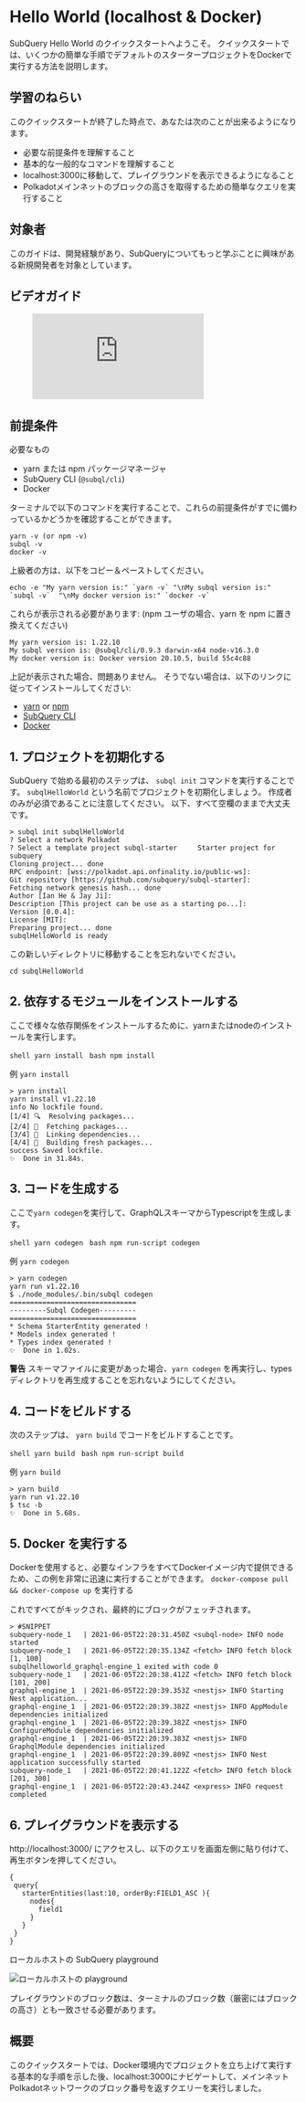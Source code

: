 # Hello World (localhost & Docker)

SubQuery Hello World のクイックスタートへようこそ。 クイックスタートでは、いくつかの簡単な手順でデフォルトのスタータープロジェクトをDockerで実行する方法を説明します。

## 学習のねらい

このクイックスタートが終了した時点で、あなたは次のことが出来るようになります。

- 必要な前提条件を理解すること
- 基本的な一般的なコマンドを理解すること
- localhost:3000に移動して、プレイグラウンドを表示できるようになること
- Polkadotメインネットのブロックの高さを取得するための簡単なクエリを実行すること

## 対象者

このガイドは、開発経験があり、SubQueryについてもっと学ぶことに興味がある新規開発者を対象としています。

## ビデオガイド

<figure class="video_container">
  <iframe src="https://www.youtube.com/embed/j034cyUYb7k" frameborder="0" allowfullscreen="true"></iframe>
</figure>

## 前提条件

必要なもの

- yarn または npm パッケージマネージャ
- SubQuery CLI (`@subql/cli`)
- Docker

ターミナルで以下のコマンドを実行することで、これらの前提条件がすでに備わっているかどうかを確認することができます。

```shell
yarn -v (or npm -v)
subql -v
docker -v
```

上級者の方は、以下をコピー＆ペーストしてください。

```shell
echo -e "My yarn version is:" `yarn -v` "\nMy subql version is:" `subql -v`  "\nMy docker version is:" `docker -v`
```

これらが表示される必要があります: (npm ユーザの場合、yarn を npm に置き換えてください)

```shell
My yarn version is: 1.22.10
My subql version is: @subql/cli/0.9.3 darwin-x64 node-v16.3.0
My docker version is: Docker version 20.10.5, build 55c4c88
```

上記が表示された場合、問題ありません。 そうでない場合は、以下のリンクに従ってインストールしてください:

- [yarn](https://classic.yarnpkg.com/en/docs/install/) or [npm](https://www.npmjs.com/get-npm)
- [SubQuery CLI](quickstart-polkadot.md#install-the-subquery-cli)
- [Docker](https://docs.docker.com/get-docker/)

## 1. プロジェクトを初期化する

SubQuery で始める最初のステップは、 `subql init` コマンドを実行することです。 `subqlHelloWorld` という名前でプロジェクトを初期化しましょう。 作成者のみが必須であることに注意してください。 以下、すべて空欄のままで大丈夫です。

```shell
> subql init subqlHelloWorld
? Select a network Polkadot
? Select a template project subql-starter     Starter project for subquery
Cloning project... done
RPC endpoint: [wss://polkadot.api.onfinality.io/public-ws]:
Git repository [https://github.com/subquery/subql-starter]:
Fetching network genesis hash... done
Author [Ian He & Jay Ji]:
Description [This project can be use as a starting po...]:
Version [0.0.4]:
License [MIT]:
Preparing project... done
subqlHelloWorld is ready

```

この新しいディレクトリに移動することを忘れないでください。

```shell
cd subqlHelloWorld
```

## 2. 依存するモジュールをインストールする

ここで様々な依存関係をインストールするために、yarnまたはnodeのインストールを実行します。

<CodeGroup> <CodeGroupItem title="YARN" active> ```shell yarn install ``` </CodeGroupItem>
<CodeGroupItem title="NPM"> ```bash npm install ``` </CodeGroupItem> </CodeGroup>

例 `yarn install`

```shell
> yarn install
yarn install v1.22.10
info No lockfile found.
[1/4] 🔍  Resolving packages...
[2/4] 🚚  Fetching packages...
[3/4] 🔗  Linking dependencies...
[4/4] 🔨  Building fresh packages...
success Saved lockfile.
✨  Done in 31.84s.
```

## 3. コードを生成する

ここで`yarn codegen`を実行して、GraphQLスキーマからTypescriptを生成します。

<CodeGroup> <CodeGroupItem title="YARN" active> ```shell yarn codegen ``` </CodeGroupItem>
<CodeGroupItem title="NPM"> ```bash npm run-script codegen ``` </CodeGroupItem> </CodeGroup>

例 `yarn codegen`

```shell
> yarn codegen
yarn run v1.22.10
$ ./node_modules/.bin/subql codegen
===============================
---------Subql Codegen---------
===============================
* Schema StarterEntity generated !
* Models index generated !
* Types index generated !
✨  Done in 1.02s.
```

**警告** スキーマファイルに変更があった場合、`yarn codegen` を再実行し、typesディレクトリを再生成することを忘れないようにしてください。

## 4. コードをビルドする

次のステップは、 `yarn build` でコードをビルドすることです。

<CodeGroup> <CodeGroupItem title="YARN" active> ```shell yarn build ``` </CodeGroupItem>
<CodeGroupItem title="NPM"> ```bash npm run-script build ``` </CodeGroupItem> </CodeGroup>

例 `yarn build`

```shell
> yarn build
yarn run v1.22.10
$ tsc -b
✨  Done in 5.68s.
```

## 5. Docker を実行する

Dockerを使用すると、必要なインフラをすべてDockerイメージ内で提供できるため、この例を非常に迅速に実行することができます。 `docker-compose pull && docker-compose up` を実行する

これですべてがキックされ、最終的にブロックがフェッチされます。

```shell
> #SNIPPET
subquery-node_1   | 2021-06-05T22:20:31.450Z <subql-node> INFO node started
subquery-node_1   | 2021-06-05T22:20:35.134Z <fetch> INFO fetch block [1, 100]
subqlhelloworld_graphql-engine_1 exited with code 0
subquery-node_1   | 2021-06-05T22:20:38.412Z <fetch> INFO fetch block [101, 200]
graphql-engine_1  | 2021-06-05T22:20:39.353Z <nestjs> INFO Starting Nest application...
graphql-engine_1  | 2021-06-05T22:20:39.382Z <nestjs> INFO AppModule dependencies initialized
graphql-engine_1  | 2021-06-05T22:20:39.382Z <nestjs> INFO ConfigureModule dependencies initialized
graphql-engine_1  | 2021-06-05T22:20:39.383Z <nestjs> INFO GraphqlModule dependencies initialized
graphql-engine_1  | 2021-06-05T22:20:39.809Z <nestjs> INFO Nest application successfully started
subquery-node_1   | 2021-06-05T22:20:41.122Z <fetch> INFO fetch block [201, 300]
graphql-engine_1  | 2021-06-05T22:20:43.244Z <express> INFO request completed

```

## 6. プレイグラウンドを表示する

http://localhost:3000/ にアクセスし、以下のクエリを画面左側に貼り付けて、再生ボタンを押してください。

```
{
 query{
   starterEntities(last:10, orderBy:FIELD1_ASC ){
     nodes{
       field1
     }
   }
 }
}

```

ローカルホストの SubQuery playground

![ローカルホストの playground](/assets/img/subql_playground.png)

プレイグラウンドのブロック数は、ターミナルのブロック数（厳密にはブロックの高さ）とも一致させる必要があります。

## 概要

このクイックスタートでは、Docker環境内でプロジェクトを立ち上げて実行する基本的な手順を示した後、localhost:3000にナビゲートして、メインネットPolkadotネットワークのブロック番号を返すクエリーを実行しました。

